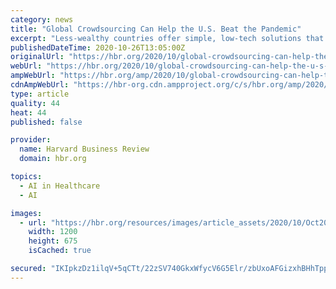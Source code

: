 ```yaml
---
category: news
title: "Global Crowdsourcing Can Help the U.S. Beat the Pandemic"
excerpt: "Less-wealthy countries offer simple, low-tech solutions that are highly effective at containing infectious diseases."
publishedDateTime: 2020-10-26T13:05:00Z
originalUrl: "https://hbr.org/2020/10/global-crowdsourcing-can-help-the-u-s-beat-the-pandemic"
webUrl: "https://hbr.org/2020/10/global-crowdsourcing-can-help-the-u-s-beat-the-pandemic"
ampWebUrl: "https://hbr.org/amp/2020/10/global-crowdsourcing-can-help-the-u-s-beat-the-pandemic"
cdnAmpWebUrl: "https://hbr-org.cdn.ampproject.org/c/s/hbr.org/amp/2020/10/global-crowdsourcing-can-help-the-u-s-beat-the-pandemic"
type: article
quality: 44
heat: 44
published: false

provider:
  name: Harvard Business Review
  domain: hbr.org

topics:
  - AI in Healthcare
  - AI

images:
  - url: "https://hbr.org/resources/images/article_assets/2020/10/Oct20_26_3072706.jpg"
    width: 1200
    height: 675
    isCached: true

secured: "IKIpkzDz1ilqV+5qCTt/22zSV740GkxWfycV6G5Elr/zbUxoAFGizxhBHhTppmfLehLAIAxfn+w1IaildrEEerpKWjsJx22ld+NDX3LBphBQ0s1si6VBiHgr2OHHBkFqicNBI1i9JZjYoI802y0qdu0yKnu/WiBvzkDi0wGFAHSK6GSq7o13Up1grL5PKOw3ZnGFCmNLDrza/zCT50VoHKVCAyHL2+EqteColQo3mP1zU/ZtwewRLZSpX1g56ez3uMsSSClNviaOyYAttlV+yy0kQj0eynofcZln88Fht53V9xL4gHsY4QILGVmL5zNwP1h7eEoHDqgXuksdQNJdDchIukiVjNCBcI4G5QsExc8=;rTRZIsG7OGZGltr1MfRE0g=="
---
```


